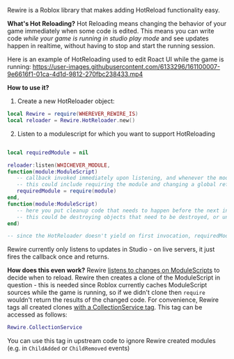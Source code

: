 Rewire is a Roblox library that makes adding HotReload functionality easy.

**What's Hot Reloading?**
Hot Reloading means changing the behavior of your game immediately when some code is edited. This means you can write code _while your game is running in studio play mode_ and see updates happen in realtime, without having to stop and start the running session.

Here is an example of HotReloading used to edit Roact UI while the game is running:
https://user-images.githubusercontent.com/6133296/161100007-9e6616f1-01ca-4d1d-9812-270fbc238433.mp4

**How to use it?**

1. Create a new HotReloader object:

```lua
local Rewire = require(WHEREVER_REWIRE_IS)
local reloader = Rewire.HotReloader.new()
```

2. Listen to a modulescript for which you want to support HotReloading

```lua

local requiredModule = nil

reloader:listen(WHICHEVER_MODULE,
function(module:ModuleScript)
   -- callback invoked immediately upon listening, and whenever the module in question updates
   -- this could include requiring the module and changing a global reference
   requiredModule = require(module)
end,
function(module:ModuleScript)
   -- here you put cleanup code that needs to happen before the next invocation of the callback
   -- this could be destroying objects that need to be destroyed, or unmounting a Roact handle
end)

-- since the HotReloader doesn't yield on first invocation, requiredModule is guaranteed to be non-nil by this point
```

Rewire currently only listens to updates in Studio - on live servers, it just fires the callback once and returns.

**How does this even work?**
Rewire [listens to changes on ModuleScripts](src/HotReloader.lua) to decide when to reload. Rewire then creates a clone of the ModuleScript in question - this is needed since Roblox currently caches ModuleScript sources while the game is running, so if we didn't clone then `require` wouldn't return the results of the changed code.
For convenience, Rewire tags all created clones [with a CollectionService tag](src/Constants.lua). This tag can be accessed as follows:

```lua
Rewire.CollectionService
```

You can use this tag in upstream code to ignore Rewire created modules (e.g. in `ChildAdded` or `ChildRemoved` events)
